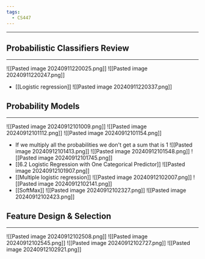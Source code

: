 ```yaml
---
tags:
  - CS447
---
```

---
## Probabilistic Classifiers Review
---
![[Pasted image 20240911220025.png]]
![[Pasted image 20240911220247.png]]
- [[Logistic regression]]
![[Pasted image 20240911220337.png]]

## Probability Models
---
![[Pasted image 20240912101009.png]]
![[Pasted image 20240912101112.png]]
![[Pasted image 20240912101154.png]]
- If we multiply all the probabilities we don't get a sum that is 1
![[Pasted image 20240912101413.png]]
![[Pasted image 20240912101548.png]]
![[Pasted image 20240912101745.png]]
- [[6.2 Logistic Regression with One Categorical Predictor]]
![[Pasted image 20240912101907.png]]
- [[Multiple logistic regression]]
![[Pasted image 20240912102007.png]]
![[Pasted image 20240912102141.png]]
- [[SoftMax]]
![[Pasted image 20240912102327.png]]
![[Pasted image 20240912102423.png]]
## Feature Design & Selection
---
![[Pasted image 20240912102508.png]]
![[Pasted image 20240912102545.png]]
![[Pasted image 20240912102727.png]]
![[Pasted image 20240912102921.png]]
